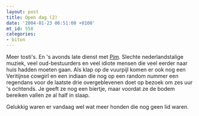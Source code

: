 ```yaml
---
layout: post
title: Open dag (2)
date: '2004-01-23 06:51:00 +0100'
mt_id: 558
categories:
- biton
---
```

Meer tosti's. En 's avonds late dienst met <a href="http://www.pimrupert.nl/">Pim</a>. Slechte nederlandstalige muziek, veel oud-bestuurders en veel idiote mensen die veel eerder naar huis hadden moeten gaan. Als klap op de vuurpijl komen er ook nog een Veritijnse cowgirl en een indiaan die nog op een random nummer een regendans voor de laatste drie overgeblevenen doet op bezoek om zes uur 's ochtends. Je geeft ze nog een biertje, maar voordat ze de bodem bereiken vallen ze al half in slaap.

Gelukkig waren er vandaag wel wat meer honden die nog geen lid waren.
